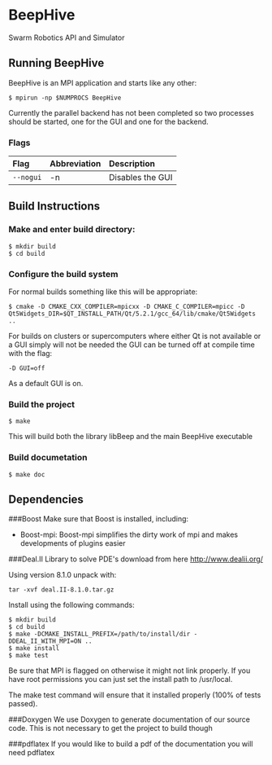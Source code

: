 BeepHive
========

Swarm Robotics API and Simulator
## Running BeepHive
BeepHive is an MPI application and starts like any other:
```
$ mpirun -np $NUMPROCS BeepHive
```
Currently the parallel backend has not been completed so two processes should be
started, one for the GUI and one for the backend.
### Flags
|Flag|Abbreviation|Description|
|:----|:------|:-------------|
|`--nogui`|-n|Disables the GUI|
## Build Instructions
### Make and enter build directory:
```
$ mkdir build
$ cd build
```
### Configure the build system
For normal builds something like this will be appropriate:
```
$ cmake -D CMAKE_CXX_COMPILER=mpicxx -D CMAKE_C_COMPILER=mpicc -D
Qt5Widgets_DIR=$QT_INSTALL_PATH/Qt/5.2.1/gcc_64/lib/cmake/Qt5Widgets ..
```

For builds on clusters or supercomputers where either Qt is not available or a
GUI simply will not be needed the GUI can be turned off at compile time with the
flag:
```
-D GUI=off
```
As a default GUI is on.
### Build the project
```
$ make
```
This will build both the library libBeep and the main BeepHive executable
### Build documetation
```
$ make doc
```
## Dependencies
###Boost
Make sure that Boost is installed, including:
* Boost-mpi: Boost-mpi simplifies the dirty work of mpi and makes developments
    of plugins easier

###Deal.II
Library to solve PDE's download from here http://www.dealii.org/

Using version 8.1.0 unpack with:
```
tar -xvf deal.II-8.1.0.tar.gz
```
Install using the following commands:
```
$ mkdir build
$ cd build
$ make -DCMAKE_INSTALL_PREFIX=/path/to/install/dir -DDEAL_II_WITH_MPI=ON ..
$ make install
$ make test
```
Be sure that MPI is flagged on otherwise it might not link properly.
If you have root permissions you can just set the install path to /usr/local.

The make test command will ensure that it installed properly (100% of tests passed).

###Doxygen
We use Doxygen to generate documentation of our source code.
This is not necessary to get the project to build though

###pdflatex
If you would like to build a pdf of the documentation you will need pdflatex
